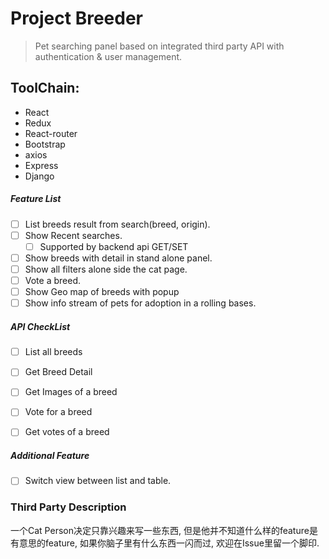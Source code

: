 # Project Breeder 

> Pet searching panel based on integrated third party API with authentication & user management. 

## ToolChain:
+ React
+ Redux
+ React-router
+ Bootstrap
+ axios
+ Express
+ Django

##### Feature List
+ [ ] List breeds result from search(breed, origin).
+ [ ] Show Recent searches.
    + [ ] Supported by backend api GET/SET
+ [ ] Show breeds with detail in stand alone panel.
+ [ ] Show all filters alone side the cat page.
+ [ ] Vote a breed.
+ [ ] Show Geo map of breeds with popup
+ [ ] Show info stream of pets for adoption in a rolling bases.

##### API CheckList
+ [ ] List all breeds
+ [ ] Get Breed Detail
+ [ ] Get Images of a breed
+ [ ] Vote for a breed
+ [ ] Get votes of a breed


##### Additional Feature
+ [ ] Switch view between list and table.


### Third Party Description 
一个Cat Person决定只靠兴趣来写一些东西, 但是他并不知道什么样的feature是有意思的feature, 如果你脑子里有什么东西一闪而过, 欢迎在Issue里留一个脚印.
